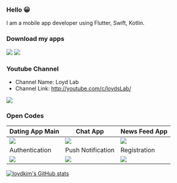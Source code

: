 ### Hello 😀

I am a mobile app developer using Flutter, Swift, Kotlin.

### Download my apps



[![](https://4.bp.blogspot.com/-GWcTnUkDY20/Wn8N-4uTazI/AAAAAAAAMyI/1J2fSryaLHgA29viz1ffn4F4kh_pUrCggCLcBGAs/s200/ios-app-badge-fd60a24e3e78e27dcb40a055bcc4240d.png)](https://apps.apple.com/us/developer/youngsic-kim/id1214575043)
[![](https://1.bp.blogspot.com/-Z79Zl2i4LIg/XWfgO1bRtbI/AAAAAAAAP2I/gwWILihT_9A4DcfXvoxNHbVUAS6lyKOYgCLcBGAs/s200/google-play-download-android-app-logo-png-transparent.png)](https://play.google.com/store/apps/developer?id=Loyd+Kim)

### Youtube Channel

- Channel Name: Loyd Lab
- Channel Link: http://youtube.com/c/loydsLab/

![](https://1.bp.blogspot.com/-pPd7D07J7-4/YE0tasRU41I/AAAAAAAABV0/4-Dz0TuJeis5cIbis7pyRHTFd0F5iemVQCLcBGAsYHQ/s1920/Portfolio_Youtube.png)

### Open Codes

| Dating App Main  | Chat App |  News Feed App |
| ------------- | ------------- | ------------- |
| ![](https://github.com/loydkim/Dating_App_Main/blob/main/promo_ios.gif) | ![](https://github.com/loydkim/chat_app_loyd/blob/master/ios_promotion.gif) | ![](https://github.com/loydkim/flutter_feed_timeline/blob/master/android_promotion.gif) |
| Authentication  | Push Notification  | Registration  |
| ![](https://github.com/loydkim/Flutter_Firebase_Auth_2021/blob/main/Promo_firebase_auth.gif)  | ![](https://github.com/loydkim/Flutter_Firebase_Messasing_2021/blob/main/FirebaseMessaging_short.gif)  | ![](https://github.com/loydkim/Dating_Intro_Signup/blob/main/DatingItnroPromo_android.gif)  |

[![loydkim's GitHub stats](https://github-readme-stats.vercel.app/api?username=loydkim&show_icons=true&theme=dark)](https://github.com/anuraghazra/github-readme-stats)
